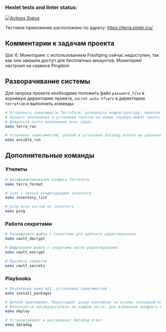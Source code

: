 ### Hexlet tests and linter status:
[![Actions Status](https://github.com/azeos1101/devops-for-programmers-project-77/workflows/hexlet-check/badge.svg)](https://github.com/azeos1101/devops-for-programmers-project-77/actions)


Тестовое приложение расположено по адресу: https://terra.pimbi.icu/

## Комментарии к задачам проекта
Шаг 6. Мониторинг с использованием Freshping сейчас недоступен, так как они закрыли доступ для бесплатных аккаунтов.
Мониторинг настроил на сервисе Pingdom


## Разворачивание системы
Для запуска проекта необходимо положить файл `password_file` в корневую директорию проекта,
`secret.auto.tfvars` в директорию `terrafrom` и выполнить команды:
```bash
# Установить зависимости Terraform, развернуть инфраструктуру, выполнить инициализацию инфраструктуры
# Процесс обновления и установки пакетов на новые сервера может занять долгое время.
# Дождаться полго выполнения всех задач
make terra_run

# Установка зависимостей, деплой и установка datadog агента на удаленные машины
make ansible_run
```

## Дополнительные команды

### Утилиты

```bash
# Автоформатирование конфига Terraform
make terra_format

# Json c полной конфигурацией inventory
make inventory_list

# ping всех хостов из inventory
make ping
```

### Работа секретами
```bash
# Расшифровка файла с секретами для удобного редактирвоания
make vault_decrypt

# Шифрование файла с секретами после редактирвоания
make vault_encrypt

# Просмотр секретов
make vault_secrets
```

### Playbooks
```bash
# Обновление кеша apt, установака зависимостей
make install_packages

# Деплой приложения. Пересоздает докер контейнер на основе последней версии образа из docker hub при каждом запуске.
# Выполняется последовательно на каждом хосте, для избежания конфлита между хостами при выполнении миграций
make deploy

# Устанавлдивает и настраивает datadog агент
make datadog
```

